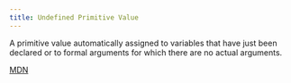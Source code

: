 ```yaml
---
title: Undefined Primitive Value
---
```

A primitive value automatically assigned to variables that have just been declared or to formal arguments for which there are no actual arguments.

<a href='https://developer.mozilla.org/en-US/docs/Web/JavaScript/Reference/Global_Objects/undefined' target='_blank' rel='nofollow'>MDN</a>

